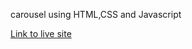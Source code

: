 carousel using HTML,CSS and Javascript

[Link to live site](https://mutiatbash.github.io/Carousel/)
